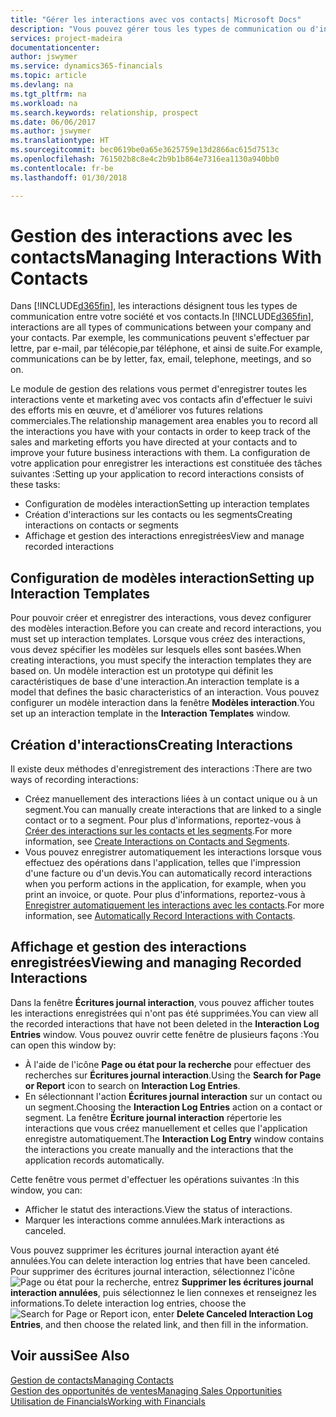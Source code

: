 ```yaml
---
title: "Gérer les interactions avec vos contacts| Microsoft Docs"
description: "Vous pouvez gérer tous les types de communication ou d'interactions entre votre société et vos contacts. Par exemple, une communication par lettre, par téléphone, lors de réunions, etc."
services: project-madeira
documentationcenter: 
author: jswymer
ms.service: dynamics365-financials
ms.topic: article
ms.devlang: na
ms.tgt_pltfrm: na
ms.workload: na
ms.search.keywords: relationship, prospect
ms.date: 06/06/2017
ms.author: jswymer
ms.translationtype: HT
ms.sourcegitcommit: bec0619be0a65e3625759e13d2866ac615d7513c
ms.openlocfilehash: 761502b8c8e4c2b9b1b864e7316ea1130a940bb0
ms.contentlocale: fr-be
ms.lasthandoff: 01/30/2018

---
```

# <a name="managing-interactions-with-contacts"></a><span data-ttu-id="0cbb5-103">Gestion des interactions avec les contacts</span><span class="sxs-lookup"><span data-stu-id="0cbb5-103">Managing Interactions With Contacts</span></span>
<span data-ttu-id="0cbb5-104">Dans [!INCLUDE[d365fin](includes/d365fin_md.md)], les interactions désignent tous les types de communication entre votre société et vos contacts.</span><span class="sxs-lookup"><span data-stu-id="0cbb5-104">In [!INCLUDE[d365fin](includes/d365fin_md.md)], interactions are all types of communications between your company and your contacts.</span></span> <span data-ttu-id="0cbb5-105">Par exemple, les communications peuvent s'effectuer par lettre, par e-mail, par télécopie,par téléphone, et ainsi de suite.</span><span class="sxs-lookup"><span data-stu-id="0cbb5-105">For example, communications can be by letter, fax, email, telephone, meetings, and so on.</span></span>

<span data-ttu-id="0cbb5-106">Le module de gestion des relations vous permet d'enregistrer toutes les interactions vente et marketing avec vos contacts afin d'effectuer le suivi des efforts mis en œuvre, et d'améliorer vos futures relations commerciales.</span><span class="sxs-lookup"><span data-stu-id="0cbb5-106">The relationship management area enables you to record all the interactions you have with your contacts in order to keep track of the sales and marketing efforts you have directed at your contacts and to improve your future business interactions with them.</span></span> <span data-ttu-id="0cbb5-107">La configuration de votre application pour enregistrer les interactions est constituée des tâches suivantes :</span><span class="sxs-lookup"><span data-stu-id="0cbb5-107">Setting up your application to record interactions consists of these tasks:</span></span>

* <span data-ttu-id="0cbb5-108">Configuration de modèles interaction</span><span class="sxs-lookup"><span data-stu-id="0cbb5-108">Setting up interaction templates</span></span>  
* <span data-ttu-id="0cbb5-109">Création d'interactions sur les contacts ou les segments</span><span class="sxs-lookup"><span data-stu-id="0cbb5-109">Creating interactions on contacts or segments</span></span>  
* <span data-ttu-id="0cbb5-110">Affichage et gestion des interactions enregistrées</span><span class="sxs-lookup"><span data-stu-id="0cbb5-110">View and manage recorded interactions</span></span>  

##  <a name="setting-up-interaction-templates"></a><span data-ttu-id="0cbb5-111">Configuration de modèles interaction</span><span class="sxs-lookup"><span data-stu-id="0cbb5-111">Setting up Interaction Templates</span></span>
<span data-ttu-id="0cbb5-112">Pour pouvoir créer et enregistrer des interactions, vous devez configurer des modèles interaction.</span><span class="sxs-lookup"><span data-stu-id="0cbb5-112">Before you can create and record interactions, you must set up interaction templates.</span></span> <span data-ttu-id="0cbb5-113">Lorsque vous créez des interactions, vous devez spécifier les modèles sur lesquels elles sont basées.</span><span class="sxs-lookup"><span data-stu-id="0cbb5-113">When creating interactions, you must specify the interaction templates they are based on.</span></span> <span data-ttu-id="0cbb5-114">Un modèle interaction est un prototype qui définit les caractéristiques de base d'une interaction.</span><span class="sxs-lookup"><span data-stu-id="0cbb5-114">An interaction template is a model that defines the basic characteristics of an interaction.</span></span>
<span data-ttu-id="0cbb5-115">Vous pouvez configurer un modèle interaction dans la fenêtre **Modèles interaction**.</span><span class="sxs-lookup"><span data-stu-id="0cbb5-115">You set up an interaction template in the **Interaction Templates** window.</span></span>  

## <a name="creating-interactions"></a><span data-ttu-id="0cbb5-116">Création d'interactions</span><span class="sxs-lookup"><span data-stu-id="0cbb5-116">Creating Interactions</span></span>
<span data-ttu-id="0cbb5-117">Il existe deux méthodes d'enregistrement des interactions :</span><span class="sxs-lookup"><span data-stu-id="0cbb5-117">There are two ways of recording interactions:</span></span>

* <span data-ttu-id="0cbb5-118">Créez manuellement des interactions liées à un contact unique ou à un segment.</span><span class="sxs-lookup"><span data-stu-id="0cbb5-118">You can manually create interactions that are linked to a single contact or to a segment.</span></span> <span data-ttu-id="0cbb5-119">Pour plus d'informations, reportez-vous à [Créer des interactions sur les contacts et les segments](marketing-how-create-interactions.md).</span><span class="sxs-lookup"><span data-stu-id="0cbb5-119">For more information, see [Create Interactions on Contacts and Segments](marketing-how-create-interactions.md).</span></span>  
* <span data-ttu-id="0cbb5-120">Vous pouvez enregistrer automatiquement les interactions lorsque vous effectuez des opérations dans l'application, telles que l'impression d'une facture ou d'un devis.</span><span class="sxs-lookup"><span data-stu-id="0cbb5-120">You can automatically record interactions when you perform actions in the application, for example, when you print an invoice, or quote.</span></span> <span data-ttu-id="0cbb5-121">Pour plus d'informations, reportez-vous à [Enregistrer automatiquement les interactions avec les contacts](marketing-auto-record-interactions.md).</span><span class="sxs-lookup"><span data-stu-id="0cbb5-121">For more information, see [Automatically Record Interactions with Contacts](marketing-auto-record-interactions.md).</span></span>

## <a name="viewing-and-managing-recorded-interactions"></a><span data-ttu-id="0cbb5-122">Affichage et gestion des interactions enregistrées</span><span class="sxs-lookup"><span data-stu-id="0cbb5-122">Viewing and managing Recorded Interactions</span></span>
<span data-ttu-id="0cbb5-123">Dans la fenêtre **Écritures journal interaction**, vous pouvez afficher toutes les interactions enregistrées qui n'ont pas été supprimées.</span><span class="sxs-lookup"><span data-stu-id="0cbb5-123">You can view all the recorded interactions that have not been deleted in the **Interaction Log Entries** window.</span></span> <span data-ttu-id="0cbb5-124">Vous pouvez ouvrir cette fenêtre de plusieurs façons :</span><span class="sxs-lookup"><span data-stu-id="0cbb5-124">You can open this window by:</span></span>

* <span data-ttu-id="0cbb5-125">À l'aide de l'icône **Page ou état pour la recherche** pour effectuer des recherches sur **Écritures journal interaction**.</span><span class="sxs-lookup"><span data-stu-id="0cbb5-125">Using the **Search for Page or Report** icon to search on **Interaction Log Entries**.</span></span>
* <span data-ttu-id="0cbb5-126">En sélectionnant l'action **Écritures journal interaction** sur un contact ou un segment.</span><span class="sxs-lookup"><span data-stu-id="0cbb5-126">Choosing the **Interaction Log Entries** action on a contact or segment.</span></span>
  <span data-ttu-id="0cbb5-127">La fenêtre **Écriture journal interaction** répertorie les interactions que vous créez manuellement et celles que l'application enregistre automatiquement.</span><span class="sxs-lookup"><span data-stu-id="0cbb5-127">The **Interaction Log Entry** window contains the interactions you create manually and the interactions that the application records automatically.</span></span>

<span data-ttu-id="0cbb5-128">Cette fenêtre vous permet d'effectuer les opérations suivantes :</span><span class="sxs-lookup"><span data-stu-id="0cbb5-128">In this window, you can:</span></span>

* <span data-ttu-id="0cbb5-129">Afficher le statut des interactions.</span><span class="sxs-lookup"><span data-stu-id="0cbb5-129">View the status of interactions.</span></span>
* <span data-ttu-id="0cbb5-130">Marquer les interactions comme annulées.</span><span class="sxs-lookup"><span data-stu-id="0cbb5-130">Mark interactions as canceled.</span></span>

<span data-ttu-id="0cbb5-131">Vous pouvez supprimer les écritures journal interaction ayant été annulées.</span><span class="sxs-lookup"><span data-stu-id="0cbb5-131">You can delete interaction log entries that have been canceled.</span></span> <span data-ttu-id="0cbb5-132">Pour supprimer des écritures journal interaction, sélectionnez l'icône ![Page ou état pour la recherche](media/ui-search/search_small.png "Page ou état pour la recherche"), entrez **Supprimer les écritures journal interaction annulées**, puis sélectionnez le lien connexes et renseignez les informations.</span><span class="sxs-lookup"><span data-stu-id="0cbb5-132">To delete interaction log entries, choose the ![Search for Page or Report](media/ui-search/search_small.png "Search for Page or Report icon") icon, enter **Delete Canceled Interaction Log Entries**, and then choose the related link, and then fill in the information.</span></span>

## <a name="see-also"></a><span data-ttu-id="0cbb5-133">Voir aussi</span><span class="sxs-lookup"><span data-stu-id="0cbb5-133">See Also</span></span>
[<span data-ttu-id="0cbb5-134">Gestion de contacts</span><span class="sxs-lookup"><span data-stu-id="0cbb5-134">Managing Contacts</span></span>](marketing-contacts.md)  
[<span data-ttu-id="0cbb5-135">Gestion des opportunités de ventes</span><span class="sxs-lookup"><span data-stu-id="0cbb5-135">Managing Sales Opportunities</span></span>](marketing-manage-sales-opportunities.md)  
[<span data-ttu-id="0cbb5-136">Utilisation de Financials</span><span class="sxs-lookup"><span data-stu-id="0cbb5-136">Working with Financials</span></span>](ui-work-product.md)  

